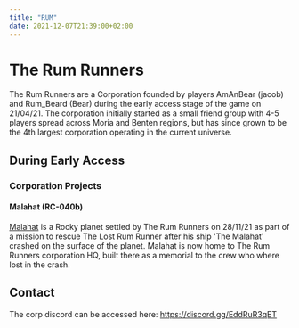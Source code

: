 ```yaml
---
title: "RUM"
date: 2021-12-07T21:39:00+02:00
---
```


# The Rum Runners

The Rum Runners are a Corporation founded by players AmAnBear (jacob) and Rum_Beard (Bear) during the early access stage of the game on 21/04/21. The corporation initially started as a small friend group with 4-5 players spread across Moria and Benten regions, but has since grown to be the 4th largest corporation operating in the current universe.

## During Early Access

### Corporation Projects

<!--
a section to talk about corp projects past and present. please create new sub headings for each project using the format '### (project name)'
-->

#### Malahat (RC-040b)

<!-- basic placeholder description to add some info whilst writing the story of Mal and the stroy of the lost Rum Runner-->

[Malahat](../planets/malahat) is a Rocky planet settled by The Rum Runners on 28/11/21 as part of a mission to rescue The Lost Rum Runner after his ship 'The Malahat' crashed on the surface of the planet. Malahat is now home to The Rum Runners corporation HQ, built there as a memorial to the crew who where lost in the crash.

## Contact

The corp discord can be accessed here: https://discord.gg/EddRuR3qET 
